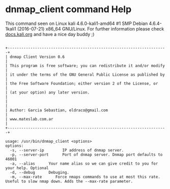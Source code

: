 # dnmap_client command Help
 
 This command seen on Linux kali 4.6.0-kali1-amd64 #1 SMP Debian 4.6.4-1kali1 (2016-07-21) x86_64 GNU/Linux. For further information please check [docs.kali.org](docs.kali.org) and have a nice day buddy ;) 

~~~

+----------------------------------------------------------------------+
| dnmap Client Version 0.6                                             |
| This program is free software; you can redistribute it and/or modify |
| it under the terms of the GNU General Public License as published by |
| the Free Software Foundation; either version 2 of the License, or    |
| (at your option) any later version.                                  |
|                                                                      |
| Author: Garcia Sebastian, eldraco@gmail.com                          |
| www.mateslab.com.ar                                                  |
+----------------------------------------------------------------------+

usage: /usr/bin/dnmap_client <options>
options:
  -s, --server-ip        IP address of dnmap server.
  -p, --server-port      Port of dnmap server. Dnmap port defaults to 46001
  -a, --alias      Your name alias so we can give credit to you for your help. Optional
  -d, --debug      Debuging.
  -m, --max-rate      Force nmaps commands to use at most this rate. Useful to slow nmap down. Adds the --max-rate parameter.


~~~
